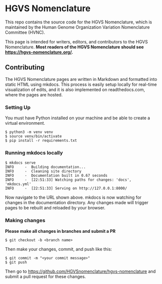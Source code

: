 # HGVS Nomenclature

This repo contains the source code for the HGVS Nomenclature, which is maintained by the Human Genome Organization Variation Nomenclature Committee (HVNC).

This page is intended for writers, editors, and contributors to the HGVS Nomenclature. **Most readers of the HGVS Nomenclature should see https://hgvs-nomenclature.org/.**

## Contributing

The HGVS Nomenclature pages are written in Markdown and formatted into static HTML using mkdocs.
This process is easily setup locally for real-time visualization of edits, and it is also
implemented on readthedocs.com, where the pages are hosted.

### Setting Up

You must have Python installed on your machine and be able to create a virtual environment.

    $ python3 -m venv venv
    $ source venv/bin/activate
    $ pip install -r requirements.txt

### Running mkdocs locally

    $ mkdocs serve
    INFO     -  Building documentation...
    INFO     -  Cleaning site directory
    INFO     -  Documentation built in 0.67 seconds
    INFO     -  [22:51:33] Watching paths for changes: 'docs', 'mkdocs.yml'
    INFO     -  [22:51:33] Serving on http://127.0.0.1:8000/

Now navigate to the URL shown above. mkdocs is now watching for changes in the documentation
directory. Any changes made will trigger pages to be rebuilt and reloaded by your browser.

### Making changes

**Please make all changes in branches and submit a PR**

    $ git checkout -b <branch name>

Then make your changes, commit, and push like this:

    $ git commit -m "<your commit message>"
    $ git push

Then go to https://github.com/HGVSnomenclature/hgvs-nomenclature and submit a pull request for these
changes.
